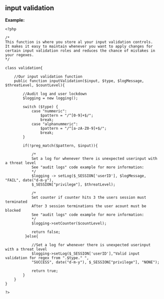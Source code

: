 
input validation
-------

**Example:**

  
   
    <?php
	
	/*
	This function is where you store al your input validation controls. 
	It makes it easy to maintain whenever you want to apply changes for 
	certain input validation roles and reduces the chance of mistakes in your regexes.	
	*/
     	
	class validation{
		 
		//Our input validation function
		public function inputValidation($input, $type, $logMessage, $threatLevel, $countLevel){
			
			//Audit log and user lockdown 
			$logging = new logging();
				
			switch ($type) {
				case "nummeric":
					$pattern = "/^[0-9]+$/";
					break;
				case "alphanummeric":
					$pattern = "/^[a-zA-Z0-9]+$/";
					break;
			}
	
			if(!preg_match($pattern, $input)){
	
				/*
				Set a log for whenever there is unexpected userinput with a threat level
				See "audit logs" code example for more information:
				*/
				$logging -> setLog($_SESSION['userID'], $logMessage, "FAIL", date("d-m-y"), 
				$_SESSION["privilege"], $threatLevel);

				/*
				Set counter if counter hits 3 the users session must terminated
				After 3 session terminations the user acount must be blocked
				See "audit logs" code example for more information:
				*/			
				$logging->setCounter($countLevel);
			
				return false;
			 }else{ 
			 
				//Set a log for whenever there is unexpected userinput with a threat level
				$logging->setLog($_SESSION['userID'],"Valid input validation for regex from ".$type." ",
				"SUCCESS", date("d-m-y"), $_SESSION["privilege"], "NONE");
		
				return true;
			}
		}
	}
    	     
	?>